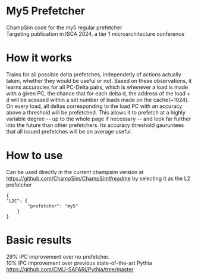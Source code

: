 # My5 Prefetcher
ChampSim code for the my5 regular prefetcher  
Targeting publication in ISCA 2024, a tier 1 microarchitecture conference
# How it works
Trains for all possible delta prefetches, independetly of actions actually taken, whether they would be useful or not.
Based on these observations, it learns accuracies for all PC-Delta pairs, which is whenever a load is made with a given PC, the chance that for each delta d, the address of the load + d will be acessed within a set number of loads made on the cache(~1024).
On every load, all deltas corresponding to the load PC with an accuracy above a threshold will be prefetched.
This allows it to prefetch at a highly variable degree -- up to the whole page if necessary -- and look far further into the future than other prefetchers. Its accuracy threshold gauruntees that all issued prefetches will be on average useful.
# How to use
Can be used directly in the current champsim version at https://github.com/ChampSim/ChampSim#readme by selecting it as the L2 prefetcher  
```
{  
"L2C": {  
        "prefetcher": "my5"  
    }  
}
```
# Basic results
29% IPC improvement over no prefetcher.  
10% IPC improvement over previous state-of-the-art Pythia https://github.com/CMU-SAFARI/Pythia/tree/master
